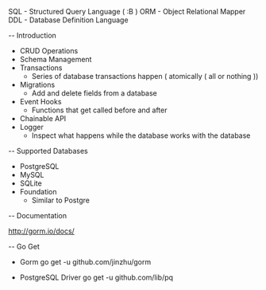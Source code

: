 SQL - Structured Query Language ( :B )
ORM - Object Relational Mapper
DDL - Database Definition Language 

-- Introduction 

* CRUD Operations
* Schema Management
* Transactions 
    - Series of database transactions happen ( atomically ( all or nothing ))
* Migrations 
    - Add and delete fields from a database 
* Event Hooks
    - Functions that get called before and after
* Chainable API 
* Logger 
    - Inspect what happens while the database works with the database


-- Supported Databases

* PostgreSQL
* MySQL
* SQLite
* Foundation
    - Similar to Postgre

-- Documentation 

http://gorm.io/docs/


-- Go Get 

- Gorm
go get -u github.com/jinzhu/gorm

- PostgreSQL Driver
go get -u github.com/lib/pq

